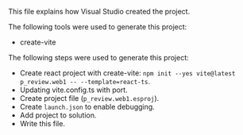 This file explains how Visual Studio created the project.

The following tools were used to generate this project:
- create-vite

The following steps were used to generate this project:
- Create react project with create-vite: `npm init --yes vite@latest p_review.web1 -- --template=react-ts`.
- Updating vite.config.ts with port.
- Create project file (`p_review.web1.esproj`).
- Create `launch.json` to enable debugging.
- Add project to solution.
- Write this file.
